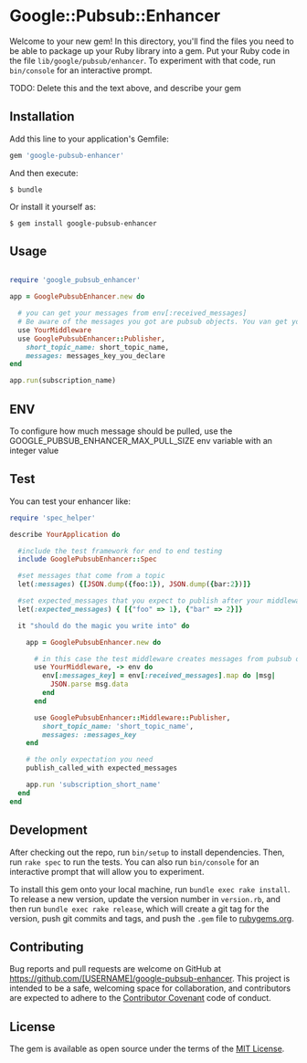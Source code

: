 # Google::Pubsub::Enhancer

Welcome to your new gem! In this directory, you'll find the files you need to be able to package up your Ruby library into a gem. Put your Ruby code in the file `lib/google/pubsub/enhancer`. To experiment with that code, run `bin/console` for an interactive prompt.

TODO: Delete this and the text above, and describe your gem

## Installation

Add this line to your application's Gemfile:

```ruby
gem 'google-pubsub-enhancer'
```

And then execute:

    $ bundle

Or install it yourself as:

    $ gem install google-pubsub-enhancer

## Usage

```ruby

require 'google_pubsub_enhancer'

app = GooglePubsubEnhancer.new do

  # you can get your messages from env[:received_messages]
  # Be aware of the messages you got are pubsub objects. You van get your messages by calling map(&:data) on it.
  use YourMiddleware
  use GooglePubsubEnhancer::Publisher,
    short_topic_name: short_topic_name,
    messages: messages_key_you_declare
end

app.run(subscription_name)

```

## ENV

To configure how much message should be pulled, use the GOOGLE_PUBSUB_ENHANCER_MAX_PULL_SIZE env variable with an integer value

## Test

You can test your enhancer like:

```ruby
require 'spec_helper'

describe YourApplication do

  #include the test framework for end to end testing
  include GooglePubsubEnhancer::Spec

  #set messages that come from a topic
  let(:messages) {[JSON.dump({foo:1}), JSON.dump({bar:2})]}

  #set expected_messages that you expect to publish after your middleware's work done
  let(:expected_messages) { [{"foo" => 1}, {"bar" => 2}]}

  it "should do the magic you write into" do

    app = GooglePubsubEnhancer.new do

      # in this case the test middleware creates messages from pubsub objects
      use YourMiddleware, -> env do
        env[:messages_key] = env[:received_messages].map do |msg|
          JSON.parse msg.data
        end
      end

      use GooglePubsubEnhancer::Middleware::Publisher,
        short_topic_name: 'short_topic_name',
        messages: :messages_key
    end

    # the only expectation you need
    publish_called_with expected_messages

    app.run 'subscription_short_name'
  end
end
```

## Development

After checking out the repo, run `bin/setup` to install dependencies. Then, run `rake spec` to run the tests. You can also run `bin/console` for an interactive prompt that will allow you to experiment.

To install this gem onto your local machine, run `bundle exec rake install`. To release a new version, update the version number in `version.rb`, and then run `bundle exec rake release`, which will create a git tag for the version, push git commits and tags, and push the `.gem` file to [rubygems.org](https://rubygems.org).

## Contributing

Bug reports and pull requests are welcome on GitHub at https://github.com/[USERNAME]/google-pubsub-enhancer. This project is intended to be a safe, welcoming space for collaboration, and contributors are expected to adhere to the [Contributor Covenant](http://contributor-covenant.org) code of conduct.


## License

The gem is available as open source under the terms of the [MIT License](http://opensource.org/licenses/MIT).
